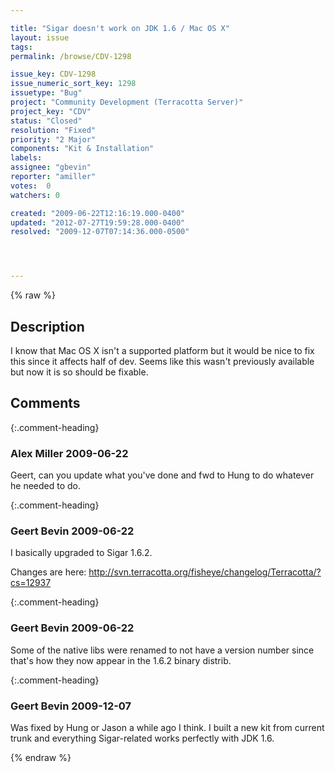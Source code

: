 ```yaml
---

title: "Sigar doesn't work on JDK 1.6 / Mac OS X"
layout: issue
tags: 
permalink: /browse/CDV-1298

issue_key: CDV-1298
issue_numeric_sort_key: 1298
issuetype: "Bug"
project: "Community Development (Terracotta Server)"
project_key: "CDV"
status: "Closed"
resolution: "Fixed"
priority: "2 Major"
components: "Kit & Installation"
labels: 
assignee: "gbevin"
reporter: "amiller"
votes:  0
watchers: 0

created: "2009-06-22T12:16:19.000-0400"
updated: "2012-07-27T19:59:28.000-0400"
resolved: "2009-12-07T07:14:36.000-0500"




---
```


{% raw %}

## Description

<div markdown="1" class="description">

I know that Mac OS X isn't a supported platform but it would be nice to fix this since it affects half of dev.  Seems like this wasn't previously available but now it is so should be fixable.  

</div>

## Comments


{:.comment-heading}
### **Alex Miller** <span class="date">2009-06-22</span>

<div markdown="1" class="comment">

Geert, can you update what you've done and fwd to Hung to do whatever he needed to do.


</div>


{:.comment-heading}
### **Geert Bevin** <span class="date">2009-06-22</span>

<div markdown="1" class="comment">

I basically upgraded to Sigar 1.6.2.

Changes are here:
http://svn.terracotta.org/fisheye/changelog/Terracotta/?cs=12937

</div>


{:.comment-heading}
### **Geert Bevin** <span class="date">2009-06-22</span>

<div markdown="1" class="comment">

Some of the native libs were renamed to not have a version number since that's how they now appear in the 1.6.2 binary distrib.

</div>


{:.comment-heading}
### **Geert Bevin** <span class="date">2009-12-07</span>

<div markdown="1" class="comment">

Was fixed by Hung or Jason a while ago I think. I built a new kit from current trunk and everything Sigar-related works perfectly with JDK 1.6.

</div>



{% endraw %}
